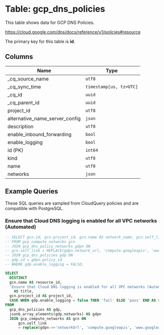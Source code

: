 # Table: gcp_dns_policies

This table shows data for GCP DNS Policies.

https://cloud.google.com/dns/docs/reference/v1/policies#resource

The primary key for this table is **id**.

## Columns

| Name          | Type          |
| ------------- | ------------- |
|_cq_source_name|`utf8`|
|_cq_sync_time|`timestamp[us, tz=UTC]`|
|_cq_id|`uuid`|
|_cq_parent_id|`uuid`|
|project_id|`utf8`|
|alternative_name_server_config|`json`|
|description|`utf8`|
|enable_inbound_forwarding|`bool`|
|enable_logging|`bool`|
|id (PK)|`int64`|
|kind|`utf8`|
|name|`utf8`|
|networks|`json`|

## Example Queries

These SQL queries are sampled from CloudQuery policies and are compatible with PostgreSQL.

### Ensure that Cloud DNS logging is enabled for all VPC networks (Automated)

```sql
-- SELECT gcn.id, gcn.project_id, gcn.name AS network_name, gcn.self_link AS network_link, gdp.name AS policy_network_name
-- FROM gcp_compute_networks gcn
-- JOIN gcp_dns_policy_networks gdpn ON
-- gcn.self_link = REPLACE(gdpn.network_url, 'compute.googleapis', 'www.googleapis')
-- JOIN gcp_dns_policies gdp ON
-- gdp.id = gdpn.policy_id
-- WHERE gdp.enable_logging = FALSE;

SELECT
  DISTINCT
  gcn.name AS resource_id,
  'Ensure that Cloud DNS logging is enabled for all VPC networks (Automated)'
    AS title,
  gcn.project_id AS project_id,
  CASE WHEN gdp.enable_logging = false THEN 'fail' ELSE 'pass' END AS status
FROM
  gcp_dns_policies AS gdp,
  jsonb_array_elements(gdp.networks) AS gdpn
  JOIN gcp_compute_networks AS gcn ON
      gcn.self_link
      = replace(gdpn->>'networkUrl', 'compute.googleapis', 'www.googleapis');
```


